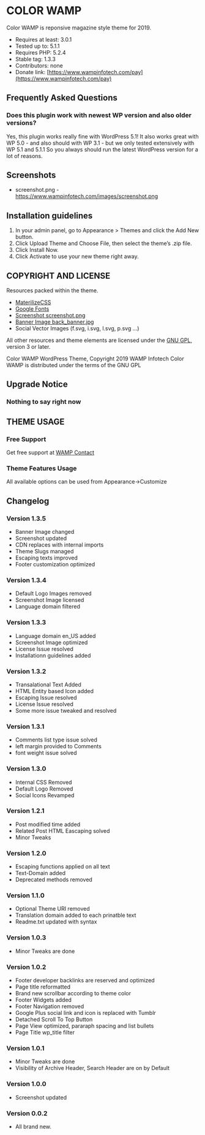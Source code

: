 # COLOR WAMP
Color WAMP is reponsive magazine style theme for 2019.
* Requires at least: 3.0.1
* Tested up to: 5.1.1
* Requires PHP: 5.2.4
* Stable tag: 1.3.3
* Contributors: none
* Donate link: [https://www.wampinfotech.com/pay](https://www.wampinfotech.com/pay)


## Frequently Asked Questions 

### Does this plugin work with newest WP version and also older versions?
Yes, this plugin works really fine with WordPress 5.1!
It also works great with WP 5.0 - and also should with WP 3.1 - but we only tested extensively with WP 5.1 and 5.1.1 So you always should run the latest WordPress version for a lot of reasons.



## Screenshots 

* screenshot.png - https://www.wampinfotech.com/images/screenshot.png

## Installation guidelines
 1. In your admin panel, go to Appearance > Themes and click the Add New button.
 2. Click Upload Theme and Choose File, then select the theme’s .zip file. 
 3. Click Install Now.
 4. Click Activate to use your new theme right away.


## COPYRIGHT AND LICENSE

Resources packed within the theme.
* [MaterilizeCSS](http://materializecss.com/)
* [Google Fonts](http://fonts.google.com/)
* [Screenshot screenshot.png](https://www.wampinfotech.com/images/screenshot.png)
* [Banner Image back_banner.jpg](https://www.pexels.com/photo/group-hand-fist-bump-1068523/)
* Social Vector Images (f.svg, i.svg, l.svg, p.svg ...)

All other resources and theme elements are licensed under the [GNU GPL](http://www.gnu.org/licenses/gpl-3.0.txt), version 3 or later.

Color WAMP WordPress Theme, Copyright 2019 WAMP Infotech
Color WAMP is distributed under the terms of the GNU GPL


## Upgrade Notice
### Nothing to say right now
## THEME USAGE 

### Free Support
Get free support at [WAMP Contact](https://www.wampinfotech.com/contact)

### Theme Features Usage
All available options can be used from Appearance->Customize


## Changelog

### Version 1.3.5
* Banner Image changed
* Screenshot updated
* CDN replaces with internal imports
* Theme Slugs managed
* Escaping texts improved
* Footer customization optimized

### Version 1.3.4
* Default Logo Images removed
* Screenshot Image licensed
* Language domain filtered

### Version 1.3.3
* Language domain en_US added
* Screenshot Image optimized
* License Issue resolved
* Installationn guidelines added


### Version 1.3.2 
* Transalational Text Added
* HTML Entity based Icon added
* Escaping Issue resolved
* License Issue resolved
* Some more issue tweaked and resolved

### Version 1.3.1 
* Comments list type issue solved
* left margin provided to Comments
* font weight issue solved

### Version 1.3.0
* Internal CSS Removed
* Default Logo Removed
* Social Icons Revamped

### Version 1.2.1
* Post modified time added
* Related Post HTML Eascaping solved
* Minor Tweaks

### Version 1.2.0
* Escaping functions applied on all text
* Text-Domain added
* Deprecated methods removed

### Version 1.1.0 
* Optional Theme URI removed
* Translation domain added to each prinatble text
* Readme.txt updated with syntax

### Version 1.0.3
* Minor Tweaks are done

### Version 1.0.2
* Footer developer backlinks are reserved and optimized
* Page title reformatted
* Brand new scrollbar according to theme color
* Footer Widgets added
* Footer Navigation removed
* Google Plus social link and icon is replaced with Tumblr
* Detached Scroll To Top Button
* Page View optimized, pararaph spacing and list bullets
* Page Title wp_title filter

### Version 1.0.1
* Minor Tweaks are done
* Visibility of Archive Header, Search Header are on by Default

### Version 1.0.0
* Screenshot updated

### Version 0.0.2
* All brand new.
